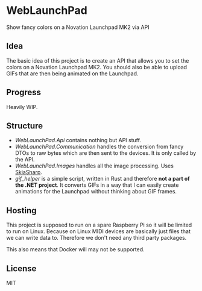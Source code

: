 # WebLaunchPad
Show fancy colors on a Novation Launchpad MK2 via API 

## Idea
The basic idea of this project is to create an API that allows you to
set the colors on a Novation Launchpad MK2. You should also be able to
upload GIFs that are then being animated on the Launchpad.

## Progress
Heavily WIP.

## Structure
- _WebLaunchPad.Api_ contains nothing but API stuff.
- _WebLaunchPad.Communication_ handles the conversion from fancy DTOs
  to raw bytes which are then sent to the devices. It is only called by
  the API.
- _WebLaunchPad.Images_ handles all the image processing. Uses 
  [SkiaSharp](https://www.nuget.org/packages/SkiaSharp).
- _gif\_helper_ is a simple script, written in Rust and therefore **not a part
  of the .NET project**. It converts GIFs in a way that I can easily create
  animations for the Launchpad without thinking about GIF frames.

## Hosting
This project is supposed to run on a spare Raspberry Pi so it will be limited
to run on Linux. Because on Linux MIDI devices are basically just files that
we can write data to. Therefore we don't need any third party packages.

This also means that Docker will may not be supported.

## License
MIT